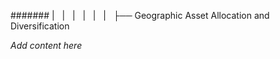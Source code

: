 ####### |   |   |   |   |   |   ├── Geographic Asset Allocation and Diversification

*Add content here*